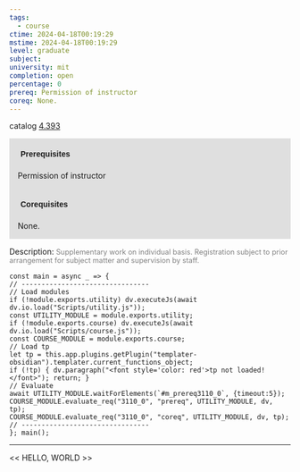 ```yaml
---
tags:
  - course
ctime: 2024-04-18T00:19:29
mstime: 2024-04-18T00:19:29
level: graduate
subject: 
university: mit
completion: open
percentage: 0
prereq: Permission of instructor
coreq: None.
---
```


catalog [4.393](http://student.mit.edu/catalog/m4c.html#4.393)

<span style="display: block; padding: 15px; background-color: rgb(100, 100, 100, 0.2);"><font id="m_prereq3110_0" style="display: block; font-family: Arial, sans-serif; font-weight: bold; padding: 5px">Prerequisites</font><br><span id="prereq3110_0">Permission of instructor</span></span>
<span style="display: block; padding: 15px; background-color: rgb(100, 100, 100, 0.2);"><font id="m_coreq3110_0" style="display: block; font-family: Arial, sans-serif; font-weight: bold; padding: 5px">Corequisites</font><br><span id="coreq3110_0">None.</span></span>

<font style="">Description:</font>
<font style="color: grey; font-size: 0.8rem;">Supplementary work on individual basis. Registration subject to prior arrangement for subject matter and supervision by staff.</font>

```dataviewjs
const main = async _ => {
// --------------------------------
// Load modules
if (!module.exports.utility) dv.executeJs(await dv.io.load("Scripts/utility.js"));
const UTILITY_MODULE = module.exports.utility;
if (!module.exports.course) dv.executeJs(await dv.io.load("Scripts/course.js"));
const COURSE_MODULE = module.exports.course;
// Load tp
let tp = this.app.plugins.getPlugin("templater-obsidian").templater.current_functions_object;
if (!tp) { dv.paragraph("<font style='color: red'>tp not loaded!</font>"); return; }
// Evaluate
await UTILITY_MODULE.waitForElements(`#m_prereq3110_0`, {timeout:5});
COURSE_MODULE.evaluate_req("3110_0", "prereq", UTILITY_MODULE, dv, tp);
COURSE_MODULE.evaluate_req("3110_0", "coreq", UTILITY_MODULE, dv, tp);
// --------------------------------
}; main();
```

---

<< HELLO, WORLD >>

